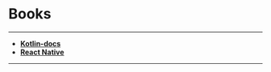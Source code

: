 

Books
=======

----------
 

 - [ **Kotlin-docs**](https://kotlinlang.org/docs/kotlin-docs.pdf)
 -  [ **React Native**](https://facebook.github.io/react-native/docs/getting-started.html)

----------


 





 






















































